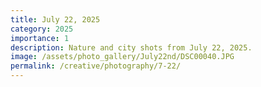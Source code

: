 ```yaml
---
title: July 22, 2025
category: 2025
importance: 1
description: Nature and city shots from July 22, 2025.
image: /assets/photo_gallery/July22nd/DSC00040.JPG
permalink: /creative/photography/7-22/
---
```

